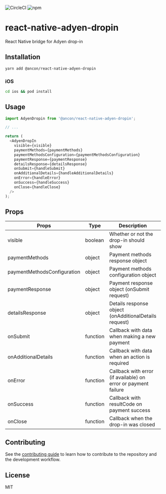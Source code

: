 ![CircleCI](https://img.shields.io/circleci/build/github/ancon-labs/react-native-adyen-dropin)
![npm](https://img.shields.io/npm/v/@ancon/react-native-adyen-dropin)

# react-native-adyen-dropin

React Native bridge for Adyen drop-in

## Installation

```sh
yarn add @ancon/react-native-adyen-dropin
```

### iOS

```sh
cd ios && pod install
```

## Usage

```js
import AdyenDropin from '@ancon/react-native-adyen-dropin';

// ...

return (
  <AdyenDropIn
    visible={visible}
    paymentMethods={paymentMethods}
    paymentMethodsConfiguration={paymentMethodsConfiguration}
    paymentResponse={paymentResponse}
    detailsResponse={detailsResponse}
    onSubmit={handleSubmit}
    onAdditionalDetails={handleAdditionalDetails}
    onError={handleError}
    onSuccess={handleSuccess}
    onClose={handleClose}
  />
);
```

## Props

| Props                       | Type     | Description                                                    | Default |
| --------------------------- | -------- | -------------------------------------------------------------- | ------- |
| visible                     | boolean  | Whether or not the drop-in should show                         | false   |
| paymentMethods              | object   | Payment methods response object                                | {}      |
| paymentMethodsConfiguration | object   | Payment methods configuration object                           | {}      |
| paymentResponse             | object   | Payment response object (onSubmit request)                     |         |
| detailsResponse             | object   | Details response object (onAdditionalDetails request)          |         |
| onSubmit                    | function | Callback with data when making a new payment                   |         |
| onAdditionalDetails         | function | Callback with data when an action is required                  |         |
| onError                     | function | Callback with error (if available) on error or payment failure |         |
| onSuccess                   | function | Callback with resultCode on payment success                    |         |
| onClose                     | function | Callback when the drop-in was closed                           |         |

## Contributing

See the [contributing guide](CONTRIBUTING.md) to learn how to contribute to the repository and the development workflow.

## License

MIT
